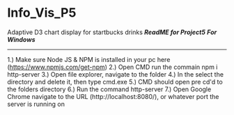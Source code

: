 # Info_Vis_P5
Adaptive D3 chart display for startbucks drinks
*******************************ReadME for Project5*******************************
***********************************For Windows***********************************
*********************************************************************************

1.) Make sure Node JS & NPM is installed in your pc here (https://www.npmjs.com/get-npm)
2.) Open CMD run the commain npm i http-server
3.) Open file explorer, navigate to the folder
4.) In the select the directory and delete it, then type cmd.exe
5.) CMD should open pre cd'd to the folders directory
6.) Run the command http-server
7.) Open Google Chrome navigate to the URL (http://localhost:8080/), or whatever port the server is running on
